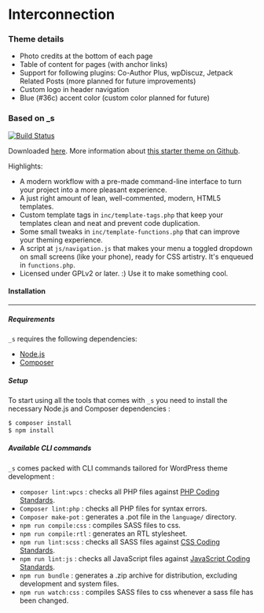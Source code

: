 Interconnection
==
### Theme details
* Photo credits at the bottom of each page
* Table of content for pages (with anchor links)
* Support for following plugins: Co-Author Plus, wpDiscuz, Jetpack Related Posts (more planned for future improvements)
* Custom logo in header navigation
* Blue (#36c) accent color (custom color planned for future)

### Based on _s

[![Build Status](https://travis-ci.org/Automattic/_s.svg?branch=master)](https://travis-ci.org/Automattic/_s)

Downloaded [here](https://underscores.me/). More information about [this starter theme on Github](https://github.com/automattic/_s).

Highlights:
* A modern workflow with a pre-made command-line interface to turn your project into a more pleasant experience.
* A just right amount of lean, well-commented, modern, HTML5 templates.
* Custom template tags in `inc/template-tags.php` that keep your templates clean and neat and prevent code duplication.
* Some small tweaks in `inc/template-functions.php` that can improve your theming experience.
* A script at `js/navigation.js` that makes your menu a toggled dropdown on small screens (like your phone), ready for CSS artistry. It's enqueued in `functions.php`.
* Licensed under GPLv2 or later. :) Use it to make something cool.

#### Installation
---------------

##### Requirements

`_s` requires the following dependencies:

- [Node.js](https://nodejs.org/)
- [Composer](https://getcomposer.org/)

##### Setup

To start using all the tools that comes with `_s`  you need to install the necessary Node.js and Composer dependencies :

```sh
$ composer install
$ npm install
```

##### Available CLI commands

`_s` comes packed with CLI commands tailored for WordPress theme development :

- `composer lint:wpcs` : checks all PHP files against [PHP Coding Standards](https://developer.wordpress.org/coding-standards/wordpress-coding-standards/php/).
- `Composer lint:php` : checks all PHP files for syntax errors.
- `Composer make-pot` : generates a .pot file in the `language/` directory.
- `npm run compile:css` : compiles SASS files to css.
- `npm run compile:rtl` : generates an RTL stylesheet.
- `npm run lint:scss` : checks all SASS files against [CSS Coding Standards](https://developer.wordpress.org/coding-standards/wordpress-coding-standards/css/).
- `npm run lint:js` : checks all JavaScript files against [JavaScript Coding Standards](https://developer.wordpress.org/coding-standards/wordpress-coding-standards/javascript/).
- `npm run bundle` : generates a .zip archive for distribution, excluding development and system files.
- `npm run watch:css` : compiles SASS files to css whenever a sass file has been changed.
